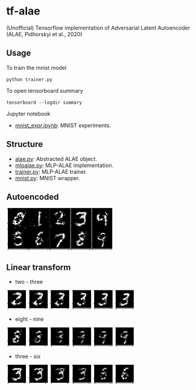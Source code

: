 # tf-alae

(Unofficial) Tensorflow implementation of Adversarial Latent Autoencoder (ALAE, Pidhorskyi et al., 2020)

## Usage

To train the mnist model
```
python trainer.py
```

To open tensorboard summary
```
tensorboard --logdir summary
```

Jupyter notebook
- [mnist_expr.ipynb](./mnist_expr.ipynb): MNIST experiments.

## Structure

- [alae.py](./alae.py): Abstracted ALAE object.
- [mlpalae.py](./mlpalae.py): MLP-ALAE implementation.
- [trainer.py](./trainer.py): MLP-ALAE trainer.
- [mnist.py](./mnist.py): MNIST wrapper.

## Autoencoded

![enumeration](./rsrc/enum.png)

## Linear transform

- two - three

![polymorph number two to three](./rsrc/two2three.png)

- eight - nine

![polymorph number eight to nine](./rsrc/eight2nine.png)

- three - six

![polymorph number three to six](./rsrc/three2six.png)
